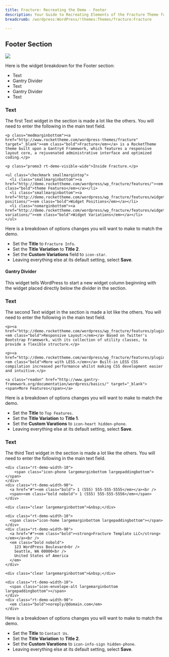```yaml
---
title: Fracture: Recreating the Demo - Footer
description: Your Guide to Recreating Elements of the Fracture Theme for WordPress
breadcrumb: /wordpress:WordPress/!themes:Themes/fracture:Fracture

---
```


Footer Section
-----

![][demo8]

Here is the widget breakdown for the Footer section:

* Text
* Gantry Divider
* Text
* Gantry Divider
* Text

### Text

The first Text widget in the section is made a lot like the others. You will need to enter the following in the main text field.

~~~
<p class="medmarginbottom"><a href="http://www.rockettheme.com/wordpress-themes/fracture" target="_blank"><em class="bold">Fracture</em></a> is a RocketTheme theme built upon a Gantry4 Framework, which features a responsive layout core, a rejuvenated administrative interface and optimized coding.</p>

<p class="promo3 rt-demo-visible-wide">Inside Fracture.</p>

<ul class="checkmark smallmargintop">
  <li class="smallmarginbottom"><a href="http://demo.rockettheme.com/wordpress/wp_fracture/features/"><em class="bold">theme Features</em></a></li>
  <li class="smallmarginbottom"><a href="http://demo.rockettheme.com/wordpress/wp_fracture/features/widget-positions/"><em class="bold">Widget Positions</em></a></li>
  <li class="nomarginbottom"><a href="http://demo.rockettheme.com/wordpress/wp_fracture/features/widget-variations/"><em class="bold">Widget Variations</em></a></li>
</ul>
~~~

Here is a breakdown of options changes you will want to make to match the demo.

* Set the **Title** to `Fracture Info`.
* Set the **Title Variation** to **Title 2**.
* Set the **Custom Variations** field to `icon-star`.
* Leaving everything else at its default setting, select **Save**.

#### Gantry Divider
This widget tells WordPress to start a new widget column beginning with the widget placed directly below the divider in the section.

### Text

The second Text widget in the section is made a lot like the others. You will need to enter the following in the main text field.

~~~
<p><a href="http://demo.rockettheme.com/wordpress/wp_fracture/features/plugins/"><em class="bold">Responsive Layout:</em></a> Based on Twitter's Bootstrap Framework, with its collection of utility classes, to provide a flexible structure.</p>

<p><a href="http://demo.rockettheme.com/wordpress/wp_fracture/features/plugins/"><em class="bold">More with LESS.</em></a> Built-in LESS CSS compilation increased performance whilst making CSS development easier and intuitive.</p>

<a class="readon" href="http://www.gantry-framework.org/documentation/wordpress/basics/" target="_blank"><span>More Features</span></a>
~~~

Here is a breakdown of options changes you will want to make to match the demo.

* Set the **Title** to `Top Features`.
* Set the **Title Variation** to **Title 1**.
* Set the **Custom Varations** to `icon-heart hidden-phone`.
* Leaving everything else at its default setting, select **Save**.

### Text

The third Text widget in the section is made a lot like the others. You will need to enter the following in the main text field.

~~~
<div class="rt-demo-width-10">
    <span class="icon-phone largemarginbottom largepaddingbottom"></span>
</div>
<div class="rt-demo-width-90">
  <a href="#"><em class="bold"> 1 (555) 555-555-5555</em></a><br />
  <span><em class="bold nobold"> 1 (555) 555-555-5556</em></span>
</div>

<div class="clear largemarginbottom">&nbsp;</div>

<div class="rt-demo-width-10">
  <span class="icon-home largemarginbottom largepaddingbottom"></span>
</div>
<div class="rt-demo-width-90">
  <a href="#"><em class="bold"><strong>Fracture Template LLC</strong></em></a><br />
  <em class="bold nobold">
    123 WordPress Boulevard<br />
    Seattle, WA 00000<br />
    United States of America
  </em>
</div>

<div class="clear largemarginbottom">&nbsp;</div>

<div class="rt-demo-width-10">
  <span class="icon-envelope-alt largemarginbottom largepaddingbottom"></span>
</div>
<div class="rt-demo-width-90">
  <em class="bold">noreply/@domain.com</em>
</div>
~~~

Here is a breakdown of options changes you will want to make to match the demo.

* Set the **Title** to `Contact Us`.
* Set the **Title Variation** to **Title 2**.
* Set the **Custom Varations** to `icon-info-sign hidden-phone`.
* Leaving everything else at its default setting, select **Save**.

[demo8]: assets/wp_fracture_demo_5.jpeg
